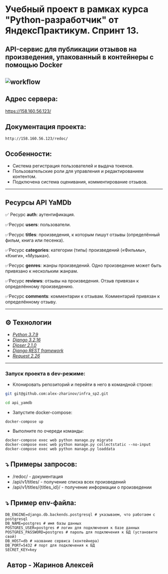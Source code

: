 # Учебный проект в рамках курса "Python-разработчик" от ЯндексПрактикум. Спринт 13.
## API-сервис для публикации отзывов на произведения, упакованный в контейнеры с помощью Docker
![workflow](https://github.com/alex-zharinov/yamdb_final/actions/workflows/yamdb_workflow.yml/badge.svg)
---
## Адрес сервера:

https://158.160.56.123/

## Документация проекта:
```
http://158.160.56.123/redoc/
```

## Особенности:

- Система регистрация пользователей и выдача токенов.
- Пользовательские роли для управления и редактированием контентом.
- Подключена система оценивания, комментирование отзывов.

---
## Ресурсы API YaMDb
✅ Ресурс **auth**: аутентификация.    

✅Ресурс **users**: пользователи.

✅Ресурс **titles**: произведения, к которым пишут отзывы (определённый фильм, книга или песенка).

✅Ресурс **categories**: категории (типы) произведений («Фильмы», «Книги», «Музыка»).

✅Ресурс **genres**: жанры произведений. Одно произведение может быть привязано к нескольким жанрам.

✅Ресурс **reviews**: отзывы на произведения. Отзыв привязан к определённому произведению.

✅Ресурс **comments**: комментарии к отзывам. Комментарий привязан к определённому отзыву.

---
## ⚙ Технологии
- _[Python 3.7.9](https://docs.python.org/3.7/)_
 - _[Django 3.2.16](https://docs.djangoproject.com/en/2.2/)_
 - _[Djoser 2.1.0](https://djoser.readthedocs.io/en/latest/)_
 -  _[Django REST framework](https://www.django-rest-framework.org/)_
- _[Request 2.26](https://pypi.org/project/requests/)_
---
### Запуск проекта в dev-режиме:

- Клонировать репозиторий и перейти в него в командной строке:

```bash
git git@github.com:alex-zharinov/infra_sp2.git
```

```bash
cd api_yamdb 
```

- Запустите docker-compose:

```
docker-compose up
```

- Выполните по очереди команды:

```
docker-compose exec web python manage.py migrate
docker-compose exec web python manage.py collectstatic --no-input
docker-compose exec web python manage.py loaddata
```

## ⤵️ Примеры запросов:

 - /redoc/ - документация
 - /api/v1/titles/ - получение списка всех произведений
 - /api/v1/titles/{titles_id}/ - получение информации о произведении

## ⤵️ Пример env-файла:
```
DB_ENGINE=django.db.backends.postgresql # указываем, что работаем с postgresql
DB_NAME=postgres # имя базы данных
POSTGRES_USER=postgres # логин для подключения к базе данных
POSTGRES_PASSWORD=postgres # пароль для подключения к БД (установите свой)
DB_HOST=db # название сервиса (контейнера)
DB_PORT=5432 # порт для подключения к БД
SECRET_KEY=key
```

## ️ Автор - Жаринов Алексей
